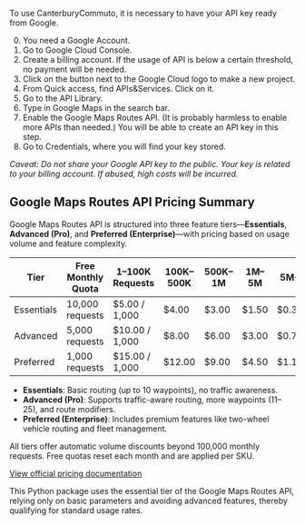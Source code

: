 To use CanterburyCommuto, it is necessary to have your API key ready from Google. 

0. You need a Google Account.
1. Go to Google Cloud Console.
2. Create a billing account. If the usage of API is below a certain threshold, no payment will be needed.
3. Click on the button next to the Google Cloud logo to make a new project.
4. From Quick access, find APIs&Services. Click on it.
5. Go to the API Library.
6. Type in Google Maps in the search bar.
7. Enable the Google Maps Routes API. (It is probably harmless to enable more APIs than needed.) You will be able to create an API key in this step.
8. Go to Credentials, where you will find your key stored.

*Caveat: Do not share your Google API key to the public. Your key is related to your billing account. If abused, high costs will be incurred.*

## Google Maps Routes API Pricing Summary

Google Maps Routes API is structured into three feature tiers—**Essentials**, **Advanced (Pro)**, and **Preferred (Enterprise)**—with pricing based on usage volume and feature complexity.

| Tier       | Free Monthly Quota | 1–100K Requests | 100K–500K | 500K–1M | 1M–5M | 5M+    |
|------------|--------------------|------------------|------------|----------|--------|--------|
| Essentials | 10,000 requests     | $5.00 / 1,000     | $4.00      | $3.00    | $1.50  | $0.38  |
| Advanced   | 5,000 requests      | $10.00 / 1,000    | $8.00      | $6.00    | $3.00  | $0.75  |
| Preferred  | 1,000 requests      | $15.00 / 1,000    | $12.00     | $9.00    | $4.50  | $1.14  |

- **Essentials**: Basic routing (up to 10 waypoints), no traffic awareness.
- **Advanced (Pro)**: Supports traffic-aware routing, more waypoints (11–25), and route modifiers.
- **Preferred (Enterprise)**: Includes premium features like two-wheel vehicle routing and fleet management.

All tiers offer automatic volume discounts beyond 100,000 monthly requests. Free quotas reset each month and are applied per SKU.

[View official pricing documentation](https://developers.google.com/maps/billing-and-pricing/pricing#routes)

This Python package uses the essential tier of the Google Maps Routes API, relying only on basic parameters and avoiding advanced features, thereby qualifying for standard usage rates.
